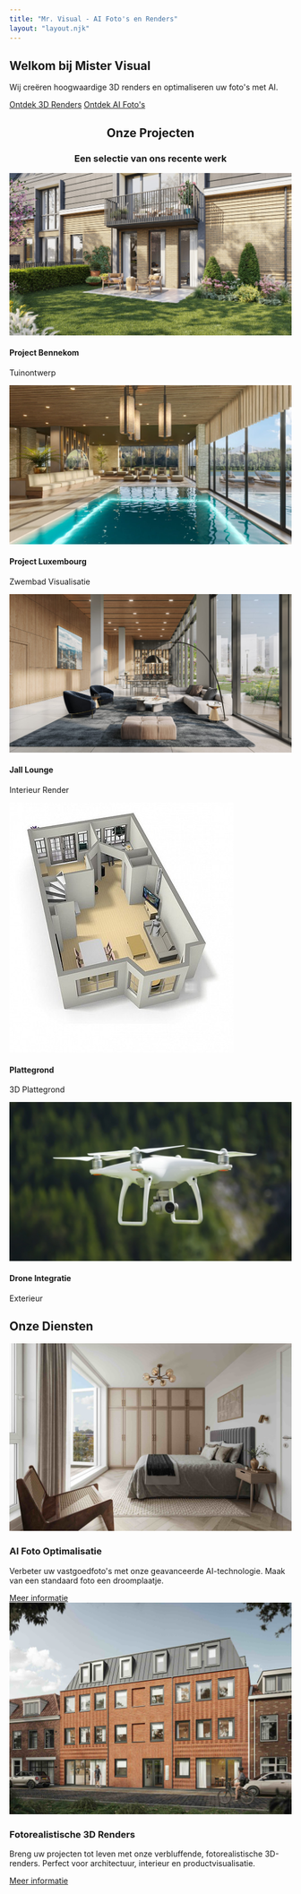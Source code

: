 ```yaml
---
title: "Mr. Visual - AI Foto's en Renders"
layout: "layout.njk"
---
```


<section class="hero">
    <div class="hero-content">
        <h1>Welkom bij Mister Visual</h1>
        <p>Wij creëren hoogwaardige 3D renders en optimaliseren uw foto's met AI.</p>
        <div class="hero-buttons">
            <a href="renders/" class="btn">Ontdek 3D Renders</a>
            <a href="ai-fotos/" class="btn btn-secondary">Ontdek AI Foto's</a>
        </div>
    </div>
</section>

<section class="portfolio-carousel-section">
    <div class="container">
        <h2 style="text-align: center;">Onze Projecten</h2>
        <h3 style="text-align: center;">Een selectie van ons recente werk</h3>
    </div>
    <!-- Slider main container -->
    <div class="swiper-container">
        <!-- Additional required wrapper -->
        <div class="swiper-wrapper">
            <!-- Slides -->
            <div class="swiper-slide">
                <img src="images/Bennekom-Project-Garden.jpg" alt="Project Bennekom">
                <div class="slide-text-overlay">
                    <h4>Project Bennekom</h4>
                    <p>Tuinontwerp</p>
                </div>
            </div>
            <div class="swiper-slide">
                <img src="images/Luxembourg-Project-Pool.webp" alt="Project Luxembourg">
                <div class="slide-text-overlay">
                    <h4>Project Luxembourg</h4>
                    <p>Zwembad Visualisatie</p>
                </div>
            </div>
            <div class="swiper-slide">
                <img src="images/Jall-Lounge-03.jpg" alt="Jall Lounge">
                <div class="slide-text-overlay">
                    <h4>Jall Lounge</h4>
                    <p>Interieur Render</p>
                </div>
            </div>
            <div class="swiper-slide">
                <img src="images/plattegrond.jpg" alt="Plattegrond">
                <div class="slide-text-overlay">
                    <h4>Plattegrond</h4>
                    <p>3D Plattegrond</p>
                </div>
            </div>
            <div class="swiper-slide">
                <img src="images/drone.jpg" alt="Drone Integratie">
                <div class="slide-text-overlay">
                    <h4>Drone Integratie</h4>
                    <p>Exterieur</p>
                </div>
            </div>
        </div>
        <!-- If we need pagination -->
        <div class="swiper-pagination"></div>
    </div>
</section>

<section class="intro">
    <div class="container">
        <h2>Onze Diensten</h2>
        <div class="intro-grid">
            <div class="intro-card">
                <img src="images/Funda foto product.jpeg" alt="AI Foto">
                <h3>AI Foto Optimalisatie</h3>
                <p>Verbeter uw vastgoedfoto's met onze geavanceerde AI-technologie. Maak van een standaard foto een droomplaatje.</p>
                <a href="ai-fotos/" class="btn">Meer informatie</a>
            </div>
            <div class="intro-card">
                <img src="images/Foto realistisch product.jpeg" alt="3D Render">
                <h3>Fotorealistische 3D Renders</h3>
                <p>Breng uw projecten tot leven met onze verbluffende, fotorealistische 3D-renders. Perfect voor architectuur, interieur en productvisualisatie.</p>
                <a href="renders/" class="btn">Meer informatie</a>
            </div>
        </div>
    </div>
</section>
